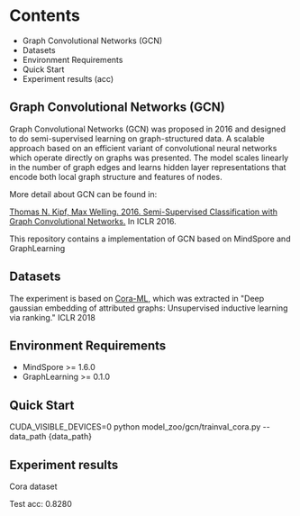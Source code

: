 # Contents

- Graph Convolutional Networks (GCN)
- Datasets
- Environment Requirements
- Quick Start
- Experiment results (acc)

## Graph Convolutional Networks (GCN)

Graph Convolutional Networks (GCN) was proposed in 2016 and designed to do semi-supervised learning on graph-structured data. A scalable approach based on an efficient variant of convolutional neural networks which operate directly on graphs was presented. The model scales linearly in the number of graph edges and learns hidden layer representations that encode both local graph structure and features of nodes.

More detail about GCN can be found in:

[Thomas N. Kipf, Max Welling. 2016. Semi-Supervised Classification with Graph Convolutional Networks.](https://arxiv.org/pdf/1609.02907.pdf) In ICLR 2016.

This repository contains a implementation of GCN based on MindSpore and GraphLearning

## Datasets

The experiment is based on [Cora-ML](https://github.com/kimiyoung/planetoid), which was extracted in "Deep gaussian embedding of attributed graphs: Unsupervised inductive learning via ranking." ICLR 2018

## Environment Requirements

- MindSpore >= 1.6.0
- GraphLearning >= 0.1.0

## Quick Start

CUDA_VISIBLE_DEVICES=0 python model_zoo/gcn/trainval_cora.py --data_path  {data_path}

## Experiment results

Cora dataset

Test acc: 0.8280